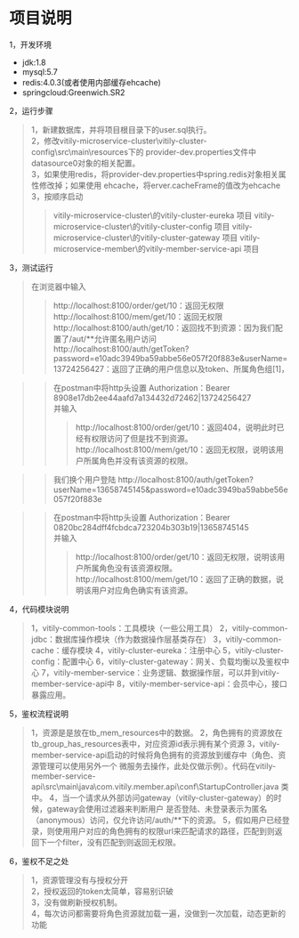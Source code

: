 # 项目说明

1，开发环境  
* jdk:1.8  
* mysql:5.7
* redis:4.0.3(或者使用内部缓存ehcache)
* springcloud:Greenwich.SR2  

2，运行步骤
>1，新建数据库，并将项目根目录下的user.sql执行。  
>2，修改vitily-microservice-cluster\vitily-cluster-config\src\main\resources下的
provider-dev.properties文件中datasource0对象的相关配置。  
>3，如果使用redis，将provider-dev.properties中spring.redis对象相关属性修改掉；如果使用
ehcache，将erver.cacheFrame的值改为ehcache  
>3，按顺序启动
>>vitily-microservice-cluster\的vitily-cluster-eureka 项目
>>vitily-microservice-cluster\的vitily-cluster-config 项目
>>vitily-microservice-cluster\的vitily-cluster-gateway 项目
>>vitily-microservice-member\的vitily-member-service-api 项目

3，测试运行
>在浏览器中输入
>>http://localhost:8100/order/get/10：返回无权限  
>>http://localhost:8100/mem/get/10：返回无权限  
>>http://localhost:8100/auth/get/10：返回找不到资源：因为我们配置了/aut/**允许匿名用户访问  
>>http://localhost:8100/auth/getToken?password=e10adc3949ba59abbe56e057f20f883e&userName=13724256427：返回了正确的用户信息以及token、所属角色组[1]，

>>在postman中将http头设置
Authorization：Bearer 8908e17db2ee44aafd7a134432d72462|13724256427  
并输入
>>>http://localhost:8100/order/get/10：返回404，说明此时已经有权限访问了但是找不到资源。
>>>http://localhost:8100/mem/get/10：返回无权限，说明该用户所属角色并没有该资源的权限。

>>我们换个用户登陆
>>http://localhost:8100/auth/getToken?userName=13658745145&password=e10adc3949ba59abbe56e057f20f883e

>>在postman中将http头设置
Authorization：Bearer 0820bc284dff4fcbdca723204b303b19|13658745145  
并输入
>>>http://localhost:8100/order/get/10：返回无权限，说明该用户所属角色没有该资源权限。
>>>http://localhost:8100/mem/get/10：返回了正确的数据，说明该用户对应角色确实有该资源。

4，代码模块说明
>1，vitily-common-tools：工具模块（一些公用工具）
>2，vitily-common-jdbc：数据库操作模块（作为数据操作层基类存在）
>3，vitily-common-cache：缓存模块
>4，vitily-cluster-eureka：注册中心
>5，vitily-cluster-config：配置中心
>6，vitily-cluster-gateway：网关、负载均衡以及鉴权中心
>7，vitily-member-service：业务逻辑、数据操作层，可以并到vitily-member-service-api中
>8，vitily-member-service-api：会员中心，接口暴露应用。

5，鉴权流程说明
>1，资源是是放在tb_mem_resources中的数据。
>2，角色拥有的资源放在tb_group_has_resources表中，对应资源id表示拥有某个资源
>3，vitily-member-service-api启动的时候将角色拥有的资源放到缓存中（角色、资源管理可以使用另外一个
微服务去操作，此处仅做示例）。代码在vitily-member-service-api\src\main\java\com.vitily.member.api\conf\StartupController.java
类中。
>4，当一个请求从外部访问gateway（vitily-cluster-gateway）的时候，gateway会使用过滤器来判断用户
是否登陆、未登录表示为匿名（anonymous）访问，仅允许访问/auth/**下的资源。
>5，假如用户已经登录，则使用用户对应的角色拥有的权限url来匹配请求的路径，匹配到则返回下一个filter，没有匹配到则返回无权限。

6，鉴权不足之处
>1，资源管理没有与授权分开  
>2，授权返回的token太简单，容易别识破  
>3，没有做刷新授权机制。  
>4，每次访问都需要将角色资源就加载一遍，没做到一次加载，动态更新的功能  




